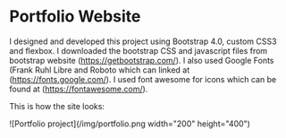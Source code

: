 # Portfolio Website

I designed and developed this project using Bootstrap 4.0, custom CSS3 and flexbox. 
I downloaded the bootstrap CSS and javascript files from bootstrap website (https://getbootstrap.com/). 
I also used Google Fonts (Frank Ruhl Libre and Roboto which can linked at (https://fonts.google.com/). 
I used font awesome for icons which can be found at (https://fontawesome.com/).

This is how the site looks:

![Portfolio project](/img/portfolio.png width="200" height="400")
